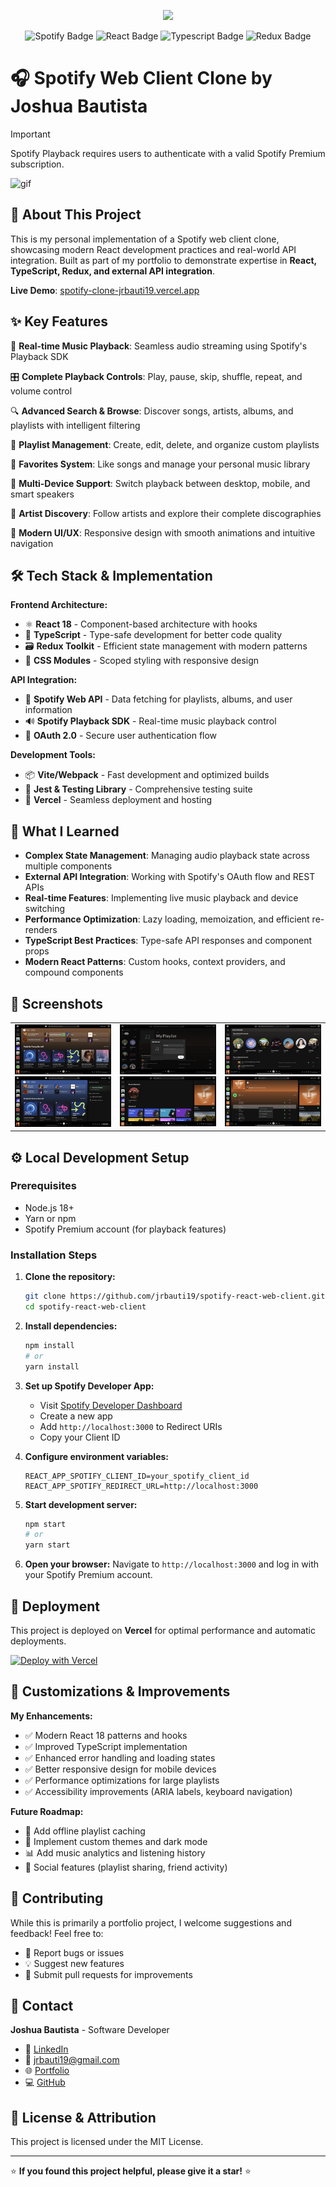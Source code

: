 <a href="https://spotify-clone-jrbauti19.vercel.app/" target="_blank">
  <p align="center">
    <img src="https://github.com/user-attachments/assets/726763a6-094a-42cf-878c-1e7d47a2e597" style="height: 250px"/>
  </p>
</a>

<p align="center">

<img src="https://img.shields.io/badge/Spotify-1ED760?style=for-the-badge&logo=spotify&logoColor=white" alt="Spotify Badge">
<img src="https://img.shields.io/badge/react-%2320232a.svg?style=for-the-badge&logo=react&logoColor=%2361DAFB" alt="React Badge">
<img src="https://img.shields.io/badge/typescript-%23007ACC.svg?style=for-the-badge&logo=typescript&logoColor=white" alt="Typescript Badge">
<img src="https://img.shields.io/badge/redux-%23593d88.svg?style=for-the-badge&logo=redux&logoColor=white" alt="Redux Badge">

</p>

# 🎧 Spotify Web Client Clone by Joshua Bautista

> [!IMPORTANT]
> Spotify Playback requires users to authenticate with a valid Spotify Premium subscription.

![gif](https://github.com/user-attachments/assets/2077cdef-f3fa-49c9-a905-9cc9ab6629fb)

## 🚀 About This Project

This is my personal implementation of a Spotify web client clone, showcasing modern React development practices and real-world API integration. Built as part of my portfolio to demonstrate expertise in **React, TypeScript, Redux, and external API integration**.

**Live Demo**: [spotify-clone-jrbauti19.vercel.app](https://spotify-clone-jrbauti19.vercel.app/)

## ✨ Key Features

🎵 **Real-time Music Playback**: Seamless audio streaming using Spotify's Playback SDK

🎛️ **Complete Playback Controls**: Play, pause, skip, shuffle, repeat, and volume control

🔍 **Advanced Search & Browse**: Discover songs, artists, albums, and playlists with intelligent filtering

📱 **Playlist Management**: Create, edit, delete, and organize custom playlists

💖 **Favorites System**: Like songs and manage your personal music library

📱 **Multi-Device Support**: Switch playback between desktop, mobile, and smart speakers

👤 **Artist Discovery**: Follow artists and explore their complete discographies

🎨 **Modern UI/UX**: Responsive design with smooth animations and intuitive navigation

## 🛠️ Tech Stack & Implementation

**Frontend Architecture:**

- ⚛️ **React 18** - Component-based architecture with hooks
- 🔷 **TypeScript** - Type-safe development for better code quality
- 🗃️ **Redux Toolkit** - Efficient state management with modern patterns
- 🎨 **CSS Modules** - Scoped styling with responsive design

**API Integration:**

- 🎵 **Spotify Web API** - Data fetching for playlists, albums, and user information
- 🔊 **Spotify Playback SDK** - Real-time music playback control
- 🔐 **OAuth 2.0** - Secure user authentication flow

**Development Tools:**

- 📦 **Vite/Webpack** - Fast development and optimized builds
- 🧪 **Jest & Testing Library** - Comprehensive testing suite
- 🚀 **Vercel** - Seamless deployment and hosting

## 🎯 What I Learned

- **Complex State Management**: Managing audio playback state across multiple components
- **External API Integration**: Working with Spotify's OAuth flow and REST APIs
- **Real-time Features**: Implementing live music playback and device switching
- **Performance Optimization**: Lazy loading, memoization, and efficient re-renders
- **TypeScript Best Practices**: Type-safe API responses and component props
- **Modern React Patterns**: Custom hooks, context providers, and compound components

## 📸 Screenshots

<div align="center">
    <table>
     <tr>
       <td>
         <img src="images/Home.png?raw=true" alt="Home Page"/>
         <img src="images/CurrentDevices.png?raw=true" alt="Device Selection"/>
       </td>
        <td>
         <img src="images/NewPlaylist.png?raw=true" alt="Create Playlist"/>
          <img src="images/browse.png?raw=true" alt="Browse Music"/>
       </td>
                 <td>
         <img src="images/Profile.png?raw=true" alt="User Profile"/>
          <img src="images/playlist.png?raw=true" alt="Playlist View"/>
       </td>
     </tr>
    </table>
</div>

## ⚙️ Local Development Setup

### Prerequisites

- Node.js 18+
- Yarn or npm
- Spotify Premium account (for playback features)

### Installation Steps

1. **Clone the repository:**

   ```bash
   git clone https://github.com/jrbauti19/spotify-react-web-client.git
   cd spotify-react-web-client
   ```

2. **Install dependencies:**

   ```bash
   npm install
   # or
   yarn install
   ```

3. **Set up Spotify Developer App:**

   - Visit [Spotify Developer Dashboard](https://developer.spotify.com/dashboard/applications)
   - Create a new app
   - Add `http://localhost:3000` to Redirect URIs
   - Copy your Client ID

4. **Configure environment variables:**

   ```env
   REACT_APP_SPOTIFY_CLIENT_ID=your_spotify_client_id
   REACT_APP_SPOTIFY_REDIRECT_URL=http://localhost:3000
   ```

5. **Start development server:**

   ```bash
   npm start
   # or
   yarn start
   ```

6. **Open your browser:**
   Navigate to `http://localhost:3000` and log in with your Spotify Premium account.

## 🚀 Deployment

This project is deployed on **Vercel** for optimal performance and automatic deployments.

[![Deploy with Vercel](https://vercel.com/button)](https://vercel.com/new/clone?repository-url=https://github.com/jrbauti19/spotify-react-web-client)

## 🔧 Customizations & Improvements

**My Enhancements:**

- ✅ Modern React 18 patterns and hooks
- ✅ Improved TypeScript implementation
- ✅ Enhanced error handling and loading states
- ✅ Better responsive design for mobile devices
- ✅ Performance optimizations for large playlists
- ✅ Accessibility improvements (ARIA labels, keyboard navigation)

**Future Roadmap:**

- 🔄 Add offline playlist caching
- 🎨 Implement custom themes and dark mode
- 📊 Add music analytics and listening history
- 🔗 Social features (playlist sharing, friend activity)

## 🤝 Contributing

While this is primarily a portfolio project, I welcome suggestions and feedback! Feel free to:

- 🐛 Report bugs or issues
- 💡 Suggest new features
- 🔧 Submit pull requests for improvements

## 📧 Contact

**Joshua Bautista** - Software Developer

- 💼 [LinkedIn](https://linkedin.com/in/joshua-raphael-bautista-8a019a11b/)
- 📧 [jrbauti19@gmail.com](mailto:jrbauti19@gmail.com)
- 🌐 [Portfolio](https://self-portfolio-puce.vercel.app/)
- 💻 [GitHub](https://github.com/jrbauti19)

## 📝 License & Attribution

This project is licensed under the MIT License.

---

⭐ **If you found this project helpful, please give it a star!** ⭐
